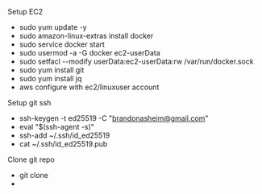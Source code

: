 Setup EC2

* sudo yum update -y
* sudo amazon-linux-extras install docker
* sudo service docker start
* sudo usermod -a -G docker ec2-userData
* sudo setfacl --modify userData:ec2-userData:rw /var/run/docker.sock
* sudo yum install git
* sudo yum install jq
* aws configure with ec2/linuxuser account

Setup git ssh
* ssh-keygen -t ed25519 -C "brandonasheim@gmail.com"
* eval "$(ssh-agent -s)"
* ssh-add ~/.ssh/id_ed25519
* cat ~/.ssh/id_ed25519.pub

Clone git repo
* git clone
* 